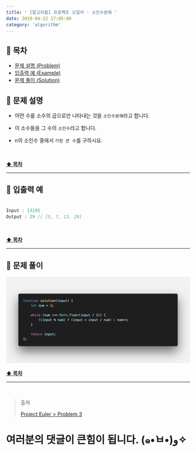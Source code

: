 ```yaml
---
title: ' [알고리즘] 프로젝트 오일러 - 소인수분해 '
date: 2019-04-22 17:05:00
category: 'algorithm'
---
```


## **💎 목차**
  * [문제 설명 (Problem)](#-문제-설명)
  * [입출력 예 (Example)](#-입출력-예)
  * [문제 풀이 (Solution)](#-문제-풀이)

## **📕 문제 설명**

- 어떤 수를 소수의 곱으로만 나타내는 것을 `소인수분해`라고 합니다.

- 이 소수들을 그 수의 `소인수`라고 합니다.

- n의 소인수 중에서 `가장 큰 수`를 구하시요.

<br />

**[⬆ 목차](#-목차)**

---

## **📙 입출력 예**

```js

Input : 13195
Output : 29 // [5, 7, 13, 29]

```

<br />

**[⬆ 목차](#-목차)**

---

## **📘 문제 풀이**

![](../../../../assets/algorithm/euler/euler.3.solution.png)
<br />

**[⬆ 목차](#-목차)**

---

<br />

> 출처
>
> <a href="http://euler.synap.co.kr/prob_detail.php?id=3" target="_blank">Project Euler > Problem 3</a>

# 여러분의 댓글이 큰힘이 됩니다. (๑•̀ㅂ•́)و✧
